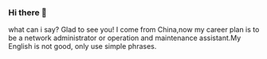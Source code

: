 ### Hi there 👋

<!--
**sanjiu27/sanjiu27** is a ✨ _special_ ✨ repository because its `README.md` (this file) appears on your GitHub profile.

Here are some ideas to get you started:

- 🔭 I’m currently working on ...
- 🌱 I’m currently learning ...
- 👯 I’m looking to collaborate on ...
- 🤔 I’m looking for help with ...
- 💬 Ask me about ...
- 📫 How to reach me: ...
- 😄 Pronouns: ...
- ⚡ Fun fact: ...
-->
what can i say? Glad to see you! I come from China,now my career plan is to be a network administrator or operation and maintenance assistant.My English is not good, only 
use simple phrases.
